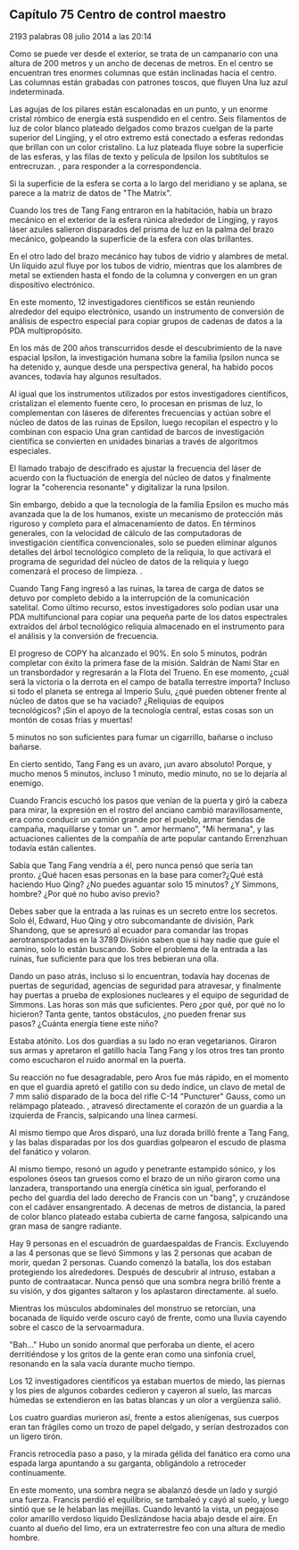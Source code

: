 
## Capítulo 75 Centro de control maestro


2193 palabras
08 julio 2014 a las 20:14


Como se puede ver desde el exterior, se trata de un campanario con una altura de 200 metros y un ancho de decenas de metros. En el centro se encuentran tres enormes columnas que están inclinadas hacia el centro. Las columnas están grabadas con patrones toscos, que fluyen Una luz azul indeterminada.

Las agujas de los pilares están escalonadas en un punto, y un enorme cristal rómbico de energía está suspendido en el centro. Seis filamentos de luz de color blanco plateado delgados como brazos cuelgan de la parte superior del Lingjing, y el otro extremo está conectado a esferas redondas que brillan con un color cristalino. La luz plateada fluye sobre la superficie de las esferas, y las filas de texto y película de Ipsilon los subtítulos se entrecruzan. , para responder a la correspondencia.

Si la superficie de la esfera se corta a lo largo del meridiano y se aplana, se parece a la matriz de datos de "The Matrix".

Cuando los tres de Tang Fang entraron en la habitación, había un brazo mecánico en el exterior de la esfera rúnica alrededor de Lingjing, y rayos láser azules salieron disparados del prisma de luz en la palma del brazo mecánico, golpeando la superficie de la esfera con olas brillantes.

En el otro lado del brazo mecánico hay tubos de vidrio y alambres de metal. Un líquido azul fluye por los tubos de vidrio, mientras que los alambres de metal se extienden hasta el fondo de la columna y convergen en un gran dispositivo electrónico.

En este momento, 12 investigadores científicos se están reuniendo alrededor del equipo electrónico, usando un instrumento de conversión de análisis de espectro especial para copiar grupos de cadenas de datos a la PDA multipropósito.

En los más de 200 años transcurridos desde el descubrimiento de la nave espacial Ipsilon, la investigación humana sobre la familia Ipsilon nunca se ha detenido y, aunque desde una perspectiva general, ha habido pocos avances, todavía hay algunos resultados.

Al igual que los instrumentos utilizados por estos investigadores científicos, cristalizan el elemento fuente cero, lo procesan en prismas de luz, lo complementan con láseres de diferentes frecuencias y actúan sobre el núcleo de datos de las ruinas de Epsilon, luego recopilan el espectro y lo combinan con espacio Una gran cantidad de barcos de investigación científica se convierten en unidades binarias a través de algoritmos especiales.

El llamado trabajo de descifrado es ajustar la frecuencia del láser de acuerdo con la fluctuación de energía del núcleo de datos y finalmente lograr la "coherencia resonante" y digitalizar la runa Ipsilon.

Sin embargo, debido a que la tecnología de la familia Epsilon es mucho más avanzada que la de los humanos, existe un mecanismo de protección más riguroso y completo para el almacenamiento de datos. En términos generales, con la velocidad de cálculo de las computadoras de investigación científica convencionales, solo se pueden eliminar algunos detalles del árbol tecnológico completo de la reliquia, lo que activará el programa de seguridad del núcleo de datos de la reliquia y luego comenzará el proceso de limpieza. .

Cuando Tang Fang ingresó a las ruinas, la tarea de carga de datos se detuvo por completo debido a la interrupción de la comunicación satelital. Como último recurso, estos investigadores solo podían usar una PDA multifuncional para copiar una pequeña parte de los datos espectrales extraídos del árbol tecnológico reliquia almacenado en el instrumento para el análisis y la conversión de frecuencia.

El progreso de COPY ha alcanzado el 90%. En solo 5 minutos, podrán completar con éxito la primera fase de la misión. Saldrán de Nami Star en un transbordador y regresarán a la Flota del Trueno. En ese momento, ¿cuál será la victoria o la derrota en el campo de batalla terrestre importa? Incluso si todo el planeta se entrega al Imperio Sulu, ¿qué pueden obtener frente al núcleo de datos que se ha vaciado? ¿Reliquias de equipos tecnológicos? ¡Sin el apoyo de la tecnología central, estas cosas son un montón de cosas frías y muertas!

5 minutos no son suficientes para fumar un cigarrillo, bañarse o incluso bañarse.

En cierto sentido, Tang Fang es un avaro, ¡un avaro absoluto! Porque, y mucho menos 5 minutos, incluso 1 minuto, medio minuto, no se lo dejaría al enemigo.

Cuando Francis escuchó los pasos que venían de la puerta y giró la cabeza para mirar, la expresión en el rostro del anciano cambió maravillosamente, era como conducir un camión grande por el pueblo, armar tiendas de campaña, maquillarse y tomar un ". amor hermano", "Mi hermana", y las actuaciones calientes de la compañía de arte popular cantando Errenzhuan todavía están calientes.

Sabía que Tang Fang vendría a él, pero nunca pensó que sería tan pronto. ¿Qué hacen esas personas en la base para comer?¿Qué está haciendo Huo Qing? ¿No puedes aguantar solo 15 minutos? ¿Y Simmons, hombre? ¿Por qué no hubo aviso previo?

Debes saber que la entrada a las ruinas es un secreto entre los secretos. Solo él, Edward, Huo Qing y otro subcomandante de división, Park Shandong, que se apresuró al ecuador para comandar las tropas aerotransportadas en la 3789 División saben que si hay nadie que guíe el camino, solo lo están buscando. Sobre el problema de la entrada a las ruinas, fue suficiente para que los tres bebieran una olla.

Dando un paso atrás, incluso si lo encuentran, todavía hay docenas de puertas de seguridad, agencias de seguridad para atravesar, y finalmente hay puertas a prueba de explosiones nucleares y el equipo de seguridad de Simmons. Las horas son más que suficientes. Pero ¿por qué, por qué no lo hicieron? Tanta gente, tantos obstáculos, ¿no pueden frenar sus pasos? ¿Cuánta energía tiene este niño?

Estaba atónito. Los dos guardias a su lado no eran vegetarianos. Giraron sus armas y apretaron el gatillo hacia Tang Fang y los otros tres tan pronto como escucharon el ruido anormal en la puerta.

Su reacción no fue desagradable, pero Aros fue más rápido, en el momento en que el guardia apretó el gatillo con su dedo índice, un clavo de metal de 7 mm salió disparado de la boca del rifle C-14 "Puncturer" Gauss, como un relámpago plateado. , atravesó directamente el corazón de un guardia a la izquierda de Francis, salpicando una línea carmesí.

Al mismo tiempo que Aros disparó, una luz dorada brilló frente a Tang Fang, y las balas disparadas por los dos guardias golpearon el escudo de plasma del fanático y volaron.

Al mismo tiempo, resonó un agudo y penetrante estampido sónico, y los espolones óseos tan gruesos como el brazo de un niño giraron como una lanzadera, transportando una energía cinética sin igual, perforando el pecho del guardia del lado derecho de Francis con un "bang", y cruzándose con el cadáver ensangrentado. A decenas de metros de distancia, la pared de color blanco plateado estaba cubierta de carne fangosa, salpicando una gran masa de sangre radiante.

Hay 9 personas en el escuadrón de guardaespaldas de Francis. Excluyendo a las 4 personas que se llevó Simmons y las 2 personas que acaban de morir, quedan 2 personas. Cuando comenzó la batalla, los dos estaban protegiendo los alrededores. Después de descubrir al intruso, estaban a punto de contraatacar. Nunca pensó que una sombra negra brilló frente a su visión, y dos gigantes saltaron y los aplastaron directamente. al suelo.

Mientras los músculos abdominales del monstruo se retorcían, una bocanada de líquido verde oscuro cayó de frente, como una lluvia cayendo sobre el casco de la servoarmadura.

"Bah..." Hubo un sonido anormal que perforaba un diente, el acero derritiéndose y los gritos de la gente eran como una sinfonía cruel, resonando en la sala vacía durante mucho tiempo.

Los 12 investigadores científicos ya estaban muertos de miedo, las piernas y los pies de algunos cobardes cedieron y cayeron al suelo, las marcas húmedas se extendieron en las batas blancas y un olor a vergüenza salió.

Los cuatro guardias murieron así, frente a estos alienígenas, sus cuerpos eran tan frágiles como un trozo de papel delgado, y serían destrozados con un ligero tirón.

Francis retrocedía paso a paso, y la mirada gélida del fanático era como una espada larga apuntando a su garganta, obligándolo a retroceder continuamente.

En este momento, una sombra negra se abalanzó desde un lado y surgió una fuerza. Francis perdió el equilibrio, se tambaleó y cayó al suelo, y luego sintió que se le helaban las mejillas. Cuando levantó la vista, un pegajoso color amarillo verdoso líquido Deslizándose hacia abajo desde el aire. En cuanto al dueño del limo, era un extraterrestre feo con una altura de medio hombre.
